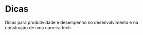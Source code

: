 # Dicas

Dicas para produtividade e desempenho no desenvolvimento e na construção de uma carreira tech. 
